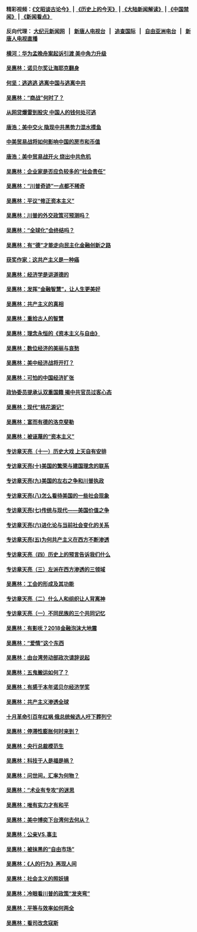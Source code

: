 #### 精彩视频：[《文昭谈古论今》](http://95.179.137.68/wenzhao) | [《历史上的今天》](http://95.179.137.68/today-in-history) | [《大陆新闻解读》](http://95.179.137.68/ntdtv-comedy) | [《中国禁闻》](http://95.179.137.68/ntdtv-news) | [《新闻看点》](http://95.179.137.68/news-insight) 

 #### 反向代理： [大纪元新闻网](http://95.179.137.68:10080/) &nbsp;&nbsp;|&nbsp;&nbsp; [新唐人电视台](http://95.179.137.68:8000/) &nbsp;&nbsp;|&nbsp;&nbsp; [追查国际](http://95.179.137.68:10010/) &nbsp;&nbsp;|&nbsp;&nbsp; [自由亚洲电台](http://95.179.137.68:9800/) &nbsp;&nbsp;|&nbsp;&nbsp; [新唐人电视直播](http://95.179.137.68/) 

#### [横河：华为孟晚舟案起诉引渡 美中角力升级](../pages/nsc423/n11027230.md?t=02170337) 

#### [吴惠林：诺贝尔奖让海耶克翻身](../pages/nsc423/n10890049.md?t=02170337) 

#### [何坚：逃逃逃 逃离中国与逃离中共](../pages/nsc423/n10592891.md?t=02170337) 

#### [吴惠林：“商战”何时了？](../pages/nsc423/n10573558.md?t=02170337) 

#### [从网贷爆雷到股灾 中国人的钱何处可逃](../pages/nsc423/n10572800.md?t=02170337) 

#### [唐浩：美中交火 隐现中共黑势力混水摸鱼](../pages/nsc423/n10544040.md?t=02170337) 

#### [中美贸易战将如何影响中国的房市和币值](../pages/nsc423/n10543697.md?t=02170337) 

#### [唐浩：美中贸易战开火 烧出中共危机](../pages/nsc423/n10540126.md?t=02170337) 

#### [吴惠林：企业家是否应负较多的“社会责任”](../pages/nsc423/n10535022.md?t=02170337) 

#### [吴惠林：“川普奇迹”一点都不稀奇](../pages/nsc423/n10512808.md?t=02170337) 

#### [吴惠林：平议“修正资本主义”](../pages/nsc423/n10495724.md?t=02170337) 

#### [吴惠林：川普的外交政策可预测吗？](../pages/nsc423/n10462387.md?t=02170337) 

#### [吴惠林：“全球化”会终结吗？](../pages/nsc423/n10452838.md?t=02170337) 

#### [吴惠林：有“德”才能走向民主化金融创新之路](../pages/nsc423/n10432292.md?t=02170337) 

#### [获奖作家：这共产主义是一种癌](../pages/nsc423/n10431541.md?t=02170337) 

#### [吴惠林：经济学是讲道德的](../pages/nsc423/n10398014.md?t=02170337) 

#### [吴惠林：发挥“金融智慧”，让人生更美好](../pages/nsc423/n10375019.md?t=02170337) 

#### [吴惠林：共产主义的真相](../pages/nsc423/n10351394.md?t=02170337) 

#### [吴惠林：重拾古人的智慧](../pages/nsc423/n10337691.md?t=02170337) 

#### [吴惠林：理念永恒的《资本主义与自由》](../pages/nsc423/n10316274.md?t=02170337) 

#### [吴惠林：数位经济的美丽与哀愁](../pages/nsc423/n10292946.md?t=02170337) 

#### [吴惠林：美中经济战将开打？](../pages/nsc423/n10258825.md?t=02170337) 

#### [吴惠林：可怕的中国经济扩张](../pages/nsc423/n10219147.md?t=02170337) 

#### [政协委员提承认双重国籍 揭中共官员过客心态](../pages/nsc423/n10208809.md?t=02170337) 

#### [吴惠林：现代“桃花源记”](../pages/nsc423/n10185234.md?t=02170337) 

#### [吴惠林：富而有德的洛克斐勒](../pages/nsc423/n10142264.md?t=02170337) 

#### [吴惠林：被诬蔑的“资本主义”](../pages/nsc423/n10124816.md?t=02170337) 

#### [专访章天亮（十一）历史大戏 上天自有安排](../pages/nsc423/n10094905.md?t=02170337) 

#### [专访章天亮(十)美国的繁荣与建国理念的联系](../pages/nsc423/n10094899.md?t=02170337) 

#### [专访章天亮(九)美国的左右之争和川普执政](../pages/nsc423/n10094889.md?t=02170337) 

#### [专访章天亮(八)怎么看待美国的一些社会现象](../pages/nsc423/n10094857.md?t=02170337) 

#### [专访章天亮(七)传统与现代——美国价值之争](../pages/nsc423/n10093140.md?t=02170337) 

#### [专访章天亮(六)进化论与当前社会变化的关系](../pages/nsc423/n10092036.md?t=02170337) 

#### [专访章天亮(五)为何共产主义在西方不断渗透](../pages/nsc423/n10083620.md?t=02170337) 

#### [专访章天亮（四）历史上的预言告诉我们什么](../pages/nsc423/n10083606.md?t=02170337) 

#### [专访章天亮（三）左派在西方渗透的三领域](../pages/nsc423/n10081115.md?t=02170337) 

#### [吴惠林：工会的形成及其功能](../pages/nsc423/n10080633.md?t=02170337) 

#### [专访章天亮（二）什么人和组织让人背离神](../pages/nsc423/n10076637.md?t=02170337) 

#### [专访章天亮（一）不同民族的三个共同记忆](../pages/nsc423/n10074188.md?t=02170337) 

#### [吴惠林：有影呒？2018金融泡沫大地震](../pages/nsc423/n10040534.md?t=02170337) 

#### [吴惠林：“爱情”这个东西](../pages/nsc423/n10019423.md?t=02170337) 

#### [吴惠林：由台湾劳动部政次请辞说起](../pages/nsc423/n9979679.md?t=02170337) 

#### [吴惠林：五鬼搬运如何了？](../pages/nsc423/n9925338.md?t=02170337) 

#### [吴惠林：有感于本年诺贝尔经济学奖](../pages/nsc423/n9871883.md?t=02170337) 

#### [吴惠林：共产主义渗透全球](../pages/nsc423/n9812748.md?t=02170337) 

#### [十月革命引百年红祸 俄总统候选人吁下葬列宁](../pages/nsc423/n9810182.md?t=02170337) 

#### [吴惠林：停滞性膨胀何时来到？](../pages/nsc423/n9764136.md?t=02170337) 

#### [吴惠林：央行总裁模范生](../pages/nsc423/n9728134.md?t=02170337) 

#### [吴惠林：科技于人是福是祸？](../pages/nsc423/n9672982.md?t=02170337) 

#### [吴惠林：问世间，汇率为何物？](../pages/nsc423/n9621788.md?t=02170337) 

#### [吴惠林：“术业有专攻”的迷思](../pages/nsc423/n9580363.md?t=02170337) 

#### [吴惠林：唯有实力才有和平](../pages/nsc423/n9529599.md?t=02170337) 

#### [吴惠林：美中博奕下台湾何去何从？](../pages/nsc423/n9483598.md?t=02170337) 

#### [吴惠林：公亲VS.事主](../pages/nsc423/n9425637.md?t=02170337) 

#### [吴惠林：被抹黑的“自由市场”](../pages/nsc423/n9351545.md?t=02170337) 

#### [吴惠林：《人的行为》再现人间](../pages/nsc423/n9296339.md?t=02170337) 

#### [吴惠林：社会主义的照妖镜](../pages/nsc423/n9243460.md?t=02170337) 

#### [吴惠林：冷眼看川普的政策“发夹弯”](../pages/nsc423/n9120684.md?t=02170337) 

#### [吴惠林：平等与效率如何两全](../pages/nsc423/n9075430.md?t=02170337) 

#### [吴惠林：看司改念寇斯](../pages/nsc423/n9024915.md?t=02170337) 

